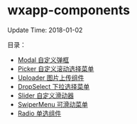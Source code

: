 # wxapp-components
Update Time: 2018-01-02

目录：
- [Modal 自定义弹框](https://github.com/lusssn/wxapp-components/tree/examples/components/modal)
- [Picker 自定义滚动选择菜单](https://github.com/lusssn/wxapp-components/tree/examples/components/picker)
- [Uploader 图片上传组件](https://github.com/lusssn/wxapp-components/tree/examples/components/uploader)
- [DropSelect 下拉选择菜单](https://github.com/lusssn/wxapp-components/tree/examples/components/dropSelect)
- [Slider 自定义滑动器](https://github.com/lusssn/wxapp-components/tree/examples/components/cpntSlider)
- [SwiperMenu 可滑动菜单](https://github.com/lusssn/wxapp-components/tree/examples/components/cpntSwiperMenu)
- [Radio 单选组件](https://github.com/lusssn/wxapp-components/tree/examples/components/cpntRadio)

